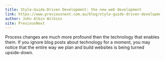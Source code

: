 ```yaml
---
title: Style-Guide-Driven Development: the new web development
link: https://www.previousnext.com.au/blog/style-guide-driven-development-new-web-development
author: John Albin Wilkins
site: PreviousNext
---
```


Process changes are much more profound then the technology that enables them.
If you ignore blog posts about technology for a moment, you may notice that
the entire way we plan and build websites is being turned upside-down.
